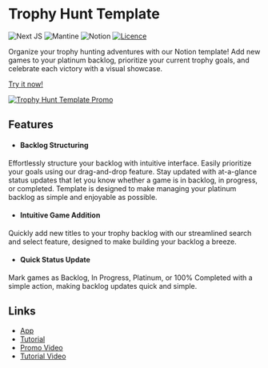 # Trophy Hunt Template

![Next JS](https://img.shields.io/badge/Next-black?style=for-the-badge&logo=next.js&logoColor=white)
![Mantine](https://img.shields.io/badge/Mantine-ffffff?style=for-the-badge&logo=Mantine&logoColor=339af0)
![Notion](https://img.shields.io/badge/Notion-%23000000.svg?style=for-the-badge&logo=notion&logoColor=white)
[![Licence](https://img.shields.io/github/license/Ileriayo/markdown-badges?style=for-the-badge)](./LICENSE)

Organize your trophy hunting adventures with our Notion template! Add new games to your platinum backlog, prioritize your current trophy goals, and celebrate each victory with a visual showcase.

[Try it now!](https://trophy-hunt-template.vercel.app/)

[![Trophy Hunt Template Promo](https://i3.ytimg.com/vi/YMm_rRa7qjk/maxresdefault.jpg)](https://www.youtube.com/watch?v=YMm_rRa7qjk "Trophy Hunt Template Promo")

## Features

- #### Backlog Structuring

Effortlessly structure your backlog with intuitive interface. Easily prioritize your goals using our drag-and-drop feature. Stay updated with at-a-glance status updates that let you know whether a game is in backlog, in progress, or completed. Template is designed to make managing your platinum backlog as simple and enjoyable as possible.

- #### Intuitive Game Addition

Quickly add new titles to your trophy backlog with our streamlined search and select feature, designed to make building your backlog a breeze.

- #### Quick Status Update

Mark games as Backlog, In Progress, Platinum, or 100% Completed with a simple action, making backlog updates quick and simple.

## Links

- [App](https://trophy-hunt-template.vercel.app/)
- [Tutorial](https://trophy-hunt-template.vercel.app/tutorial)
- [Promo Video](https://www.youtube.com/watch?v=YMm_rRa7qjk)
- [Tutorial Video](https://www.youtube.com/watch?v=Epk6h7hdUt4)
